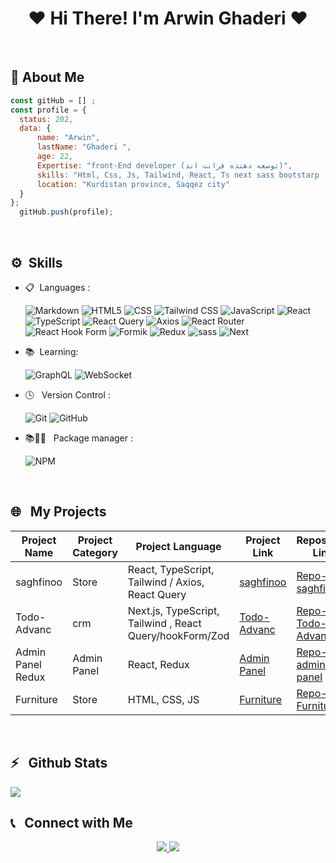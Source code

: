 <h1 align="center">❤ Hi There! I'm Arwin Ghaderi ❤</h1>
 <br>

## 📃&nbsp;About Me
  ```javascript
 const gitHub = [] ;
 const profile = {
    status: 202,  
    data: {
        name: "Arwin",
        lastName: "Ghaderi ",
        age: 22,
        Expertise: "front-End developer (توسعه دهنده فرانت اند)",
        skills: "Html, Css, Js, Tailwind, React, Ts next sass bootstarp   =>  ...در حال پیشرفت",
        location: "Kurdistan province, Saqqez city"
    }
};
    gitHub.push(profile);


```
<br>

## ⚙️&nbsp; Skills
- 📋 &nbsp;Languages :
  
  ![Markdown](https://img.shields.io/badge/-Markdown-333333?style=flat&logo=markdown)
  ![HTML5](https://img.shields.io/badge/-HTML5-333333?style=flat&logo=HTML5)
  ![CSS](https://img.shields.io/badge/-CSS-333333?style=flat&logo=CSS3&logoColor=1572B6)
  ![Tailwind CSS](https://img.shields.io/badge/-TailwindCSS-333333?style=flat&logo=TailwindCSS)
  ![JavaScript](https://img.shields.io/badge/-JavaScript-333333?style=flat&logo=javascript)
  ![React](https://img.shields.io/badge/-React-333333?style=flat&logo=React)
  ![TypeScript](https://img.shields.io/badge/-TypeScript-333333?style=flat&logo=TypeScript)
  ![React Query](https://img.shields.io/badge/React%20Query-FF4154?style=flat&logo=react-query&logoColor=white)
  ![Axios](https://img.shields.io/badge/Axios-5A29E4?style=flat&logo=axios&logoColor=white)
  ![React Router](https://img.shields.io/badge/React%20Router-CA4245?style=flat&logo=react-router&logoColor=white)
  ![React Hook Form](https://img.shields.io/badge/React%20Hook%20Form-EC5990?style=flat&logo=reacthookform&logoColor=white)
  ![Formik](https://img.shields.io/badge/Formik-000000?style=flat&logo=formik&logoColor=white)
    ![Redux](https://img.shields.io/badge/redux-%23593d88.svg?style=for-the-badge&logo=redux&logoColor=white)
    ![sass](https://img.shields.io/badge/sass-%ffc0cb.svg?style=for-the-badge&logo=sass&logoColor=white)
  ![Next](https://img.shields.io/badge/Next.js-000000?style=for-the-badge&logo=nextdotjs&logoColor=white)
  


- 📚 &nbsp;Learning:

  ![GraphQL](https://img.shields.io/badge/GraphQL-E10098?style=for-the-badge&logo=graphql&logoColor=white)
  ![WebSocket](https://img.shields.io/badge/WebSocket-333333?style=flat&logo=WebSocket)



- 🕓 &nbsp; Version Control :
  
  ![Git](https://img.shields.io/badge/-Git-333333?style=flat&logo=git)
  ![GitHub](https://img.shields.io/badge/-GitHub-333333?style=flat&logo=github)
  
- 📚👨‍🔧 &nbsp; Package manager :
  
  ![NPM](https://img.shields.io/badge/-NPM-333333?style=flat&logo=NPM)

<br>

## 🌐 &nbsp; My Projects

| Project Name    | Project Category | Project Language                          | Project Link                                                        | Repository Link                                                   |
|-----------------|------------------|------------------------------------------|--------------------------------------------------------------------|------------------------------------------------------------------|
| saghfinoo       | Store            | React, TypeScript, Tailwind / Axios, React Query | [saghfinoo](https://saghfinoo-five.vercel.app/)                    | [Repo-saghfinoo](https://github.com/arwinghaderi/Saghfinoo)      |
| Todo-Advanc       | crm            | Next.js, TypeScript, Tailwind , React Query/hookForm/Zod | [Todo-Advanc ](todo-advanc.vercel.app)                    | [Repo-Todo-Advanc](https://github.com/arwinghaderi/Todo-Advanc)      |
| Admin Panel Redux | Admin Panel     | React, Redux | [Admin Panel](https://admin-panel-beta-peach.vercel.app/users)    | [Repo-admin-panel](https://github.com/arwinghaderi/Admin-Panel)  |
| Furniture       | Store            | HTML, CSS, JS                           | [Furniture](https://furniroo-store.vercel.app/)                    | [Repo-Furniture](https://github.com/arwinghaderi/Furniro)     |



<br>

<h2>⚡️ &nbsp; Github Stats</h2>

<a href="https://gist.github.com/arwinghaderi">
<img src="https://github-readme-stats.vercel.app/api?username=arwinghaderi&show_icons=true&theme=gruvbox"/> 
</a>

<br>

<h2>📞 &nbsp; Connect with Me</h2>

<p align="center"> 
   <a href="https://instagram.com/arwin.ghaderi/">
    <img src="https://img.shields.io/badge/Instagram-@arwin.ghaderi-red?style=flat&logo=instagram" /> 
  </a> 
  <a href="https://t.me/arvin81/">
    <img src="https://img.shields.io/badge/Telegram-@arvin81-blue?style=flat&logo=telegram" /> 
  </a> 
</p>




